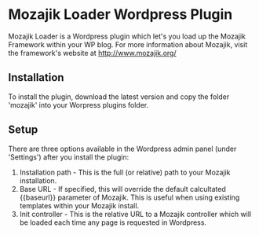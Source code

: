 Mozajik Loader Wordpress Plugin
===============================
Mozajik Loader is a Wordpress plugin which let's you load up the Mozajik Framework within your WP blog. For more information about Mozajik, visit the framework's website at http://www.mozajik.org/

Installation
------------
To install the plugin, download the latest version and copy the folder 'mozajik' into your Worpress plugins folder.

Setup
-----
There are three options available in the Wordpress admin panel (under 'Settings') after you install the plugin:
1. Installation path - This is the full (or relative) path to your Mozajik installation.
2. Base URL - If specified, this will override the default calcultated {{baseurl}} parameter of Mozajik. This is useful when using existing templates within your Mozajik install.
3. Init controller - This is the relative URL to a Mozajik controller which will be loaded each time any page is requested in Wordpress.